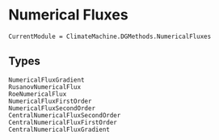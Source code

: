 # Numerical Fluxes

```@meta
CurrentModule = ClimateMachine.DGMethods.NumericalFluxes
```

## Types

```@docs
NumericalFluxGradient
RusanovNumericalFlux
RoeNumericalFlux
NumericalFluxFirstOrder
NumericalFluxSecondOrder
CentralNumericalFluxSecondOrder
CentralNumericalFluxFirstOrder
CentralNumericalFluxGradient
```
